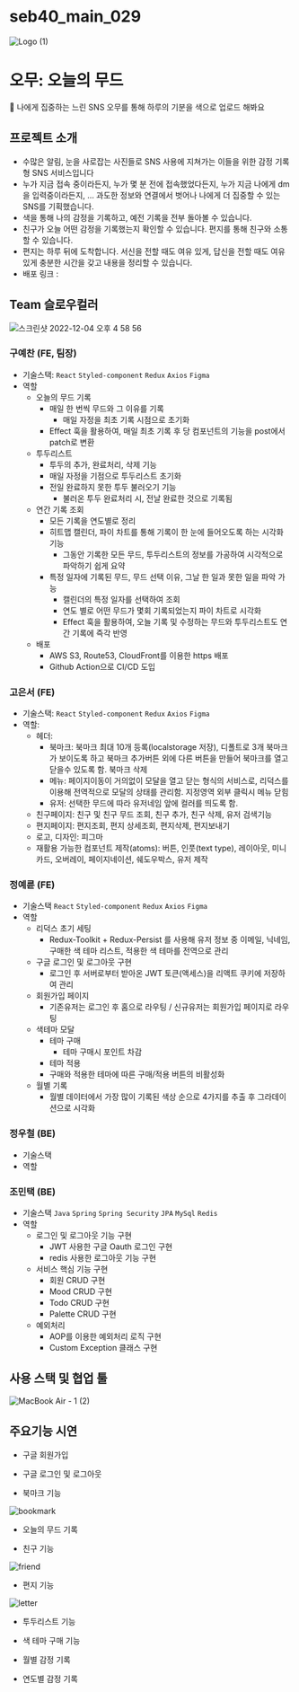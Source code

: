 # seb40_main_029

![Logo (1)](https://user-images.githubusercontent.com/85021536/205480160-028ae46e-7e87-4e06-94b0-9faebb53cbac.png)

# 오무: 오늘의 무드

🐌 나에게 집중하는 느린 SNS 오무를 통해 하루의 기분을 색으로 업로드 해봐요

## 프로젝트 소개
- 수많은 알림, 눈을 사로잡는 사진들로 SNS 사용에 지쳐가는 이들을 위한 감정 기록형 SNS 서비스입니다
- 누가 지금 접속 중이라든지, 누가 몇 분 전에 접속했었다든지, 누가 지금 나에게 dm을 입력중이라든지, … 과도한 정보와 연결에서 벗어나 나에게 더 집중할 수 있는 SNS를 기획했습니다.
- 색을 통해 나의 감정을 기록하고, 예전 기록을 전부 돌아볼 수 있습니다.
- 친구가 오늘 어떤 감정을 기록했는지 확인할 수 있습니다. 편지를 통해 친구와 소통할 수 있습니다.
- 편지는 하루 뒤에 도착합니다. 서신을 전할 때도 여유 있게, 답신을 전할 때도 여유 있게 충분한 시간을 갖고 내용을 정리할 수 있습니다.
- 배포 링크 : 

## Team 슬로우컬러
![스크린샷 2022-12-04 오후 4 58 56](https://user-images.githubusercontent.com/85021536/205480337-0f0a5ace-ce9b-4b6d-b4d7-faee05b04bec.png)

### 구예찬 (FE, 팀장)

- 기술스택: `React` `Styled-component` `Redux` `Axios` `Figma`
- 역할
    - 오늘의 무드 기록
        - 매일 한 번씩 무드와 그 이유를 기록
            - 매일 자정을 최초 기록 시점으로 초기화
        - Effect 훅을 활용하여, 매일 최초 기록 후 당 컴포넌트의 기능을 post에서 patch로 변환
    - 투두리스트
        - 투두의 추가, 완료처리, 삭제 기능
        - 매일 자정을 기점으로 투두리스트 초기화
        - 전일 완료하지 못한 투두 불러오기 기능
            - 불러온 투두 완료처리 시, 전날 완료한 것으로 기록됨
    - 연간 기록 조회
        - 모든 기록을 연도별로 정리
        - 히트맵 캘린더, 파이 차트를 통해 기록이 한 눈에 들어오도록 하는 시각화 기능
            - 그동안 기록한 모든 무드, 투두리스트의 정보를 가공하여 시각적으로 파악하기 쉽게 요약
        - 특정 일자에 기록된 무드, 무드 선택 이유, 그날 한 일과 못한 일을 파악 가능
            - 캘린더의 특정 일자를 선택하여 조회
            - 연도 별로 어떤 무드가 몇회 기록되었는지 파이 차트로 시각화
            - Effect 훅을 활용하여, 오늘 기록 및 수정하는 무드와 투두리스트도 연간 기록에 즉각 반영
    - 배포
        - AWS S3, Route53, CloudFront를 이용한 https 배포
        - Github Action으로 CI/CD 도입



### 고은서 (FE)

- 기술스택: `React` `Styled-component` `Redux` `Axios` `Figma`
- 역할:
    - 헤더:
        - 북마크: 북마크 최대 10개 등록(localstorage 저장), 디폴트로 3개 북마크가 보이도록 하고 북마크 추가버튼 외에 다른 버튼을 만들어 북마크를 열고 닫을수 있도록 함. 북마크 삭제
        - 메뉴: 페이지이동이 거의없이 모달을 열고 닫는 형식의 서비스로, 리덕스를 이용해 전역적으로 모달의 상태를 관리함. 지정영역 외부 클릭시 메뉴 닫힘
        - 유저: 선택한 무드에 따라 유저네임 앞에 컬러를 띄도록 함.
    - 친구페이지: 친구 및 친구 무드 조회, 친구 추가, 친구 삭제, 유저 검색기능
    - 편지페이지: 편지조회, 편지 상세조회, 편지삭제, 편지보내기
    - 로고, 디자인: 피그마
    - 재활용 가능한 컴포넌트 제작(atoms): 버튼, 인풋(text type), 레이아웃, 미니카드, 오버레이, 페이지네이션, 쉐도우박스, 유저 제작



### 정예륜 (FE)

- 기술스택 `React` `Styled-component` `Redux` `Axios` `Figma`
- 역할
    - 리덕스 초기 세팅
        - Redux-Toolkit + Redux-Persist 를 사용해 유저 정보 중 
        이메일, 닉네임, 구매한 색 테마 리스트, 적용한 색 테마를 전역으로 관리
    - 구글 로그인 및 로그아웃 구현
        - 로그인 후 서버로부터 받아온 JWT 토큰(액세스)을 리액트 쿠키에 저장하여 관리
    - 회원가입 페이지
        - 기존유저는 로그인 후 홈으로 라우팅 / 신규유저는 회원가입 페이지로 라우팅
    - 색테마 모달
        - 테마 구매
            - 테마 구매시 포인트 차감
        - 테마 적용
        - 구매와 적용한 테마에 따른 구매/적용 버튼의 비활성화
    - 월별 기록
        - 월별 데이터에서 가장 많이 기록된 색상 순으로 4가지를 추출 후 그라데이션으로 시각화



### 정우철 (BE)

- 기술스택
- 역할



### 조민택 (BE)

- 기술스택 `Java` `Spring`  `Spring Security` `JPA`  `MySql` `Redis`
- 역할
    - 로그인 및 로그아웃 기능 구현
        - JWT 사용한 구글 Oauth 로그인 구현
        - redis 사용한 로그아웃 기능 구현
    - 서비스 핵심 기능 구현
        - 회원 CRUD 구현
        - Mood CRUD 구현
        - Todo CRUD 구현
        - Palette CRUD 구현
    - 예외처리
        - AOP를 이용한 예외처리 로직 구현
        - Custom Exception 클래스 구현

## 사용 스택 및 협업 툴
![MacBook Air - 1 (2)](https://user-images.githubusercontent.com/85021536/205480415-4eb7c9ba-241c-48f6-b470-7bf1f8a302b3.png)

## 주요기능 시연
- 구글 회원가입
    
- 구글 로그인 및 로그아웃

- 북마크 기능

![bookmark](https://user-images.githubusercontent.com/85021536/205480786-113a57d7-dcf4-4877-8849-c2749f6be241.gif)

- 오늘의 무드 기록

- 친구 기능

![friend](https://user-images.githubusercontent.com/85021536/205480807-bf149ce3-0bdb-4937-bd8a-4f2cb43f8197.gif)

- 편지 기능

![letter](https://user-images.githubusercontent.com/85021536/205480805-37d4a47a-3569-41cb-b2ee-934229127cd7.gif)

- 투두리스트 기능

- 색 테마 구매 기능

- 월별 감정 기록

- 연도별 감정 기록



